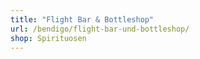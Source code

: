 ```yaml
---
title: "Flight Bar & Bottleshop"
url: /bendigo/flight-bar-und-bottleshop/
shop: Spirituosen
---
```

